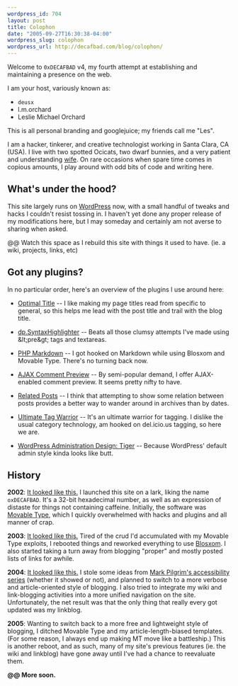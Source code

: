 ```yaml
--- 
wordpress_id: 704
layout: post
title: Colophon
date: "2005-09-27T16:30:38-04:00"
wordpress_slug: colophon
wordpress_url: http://decafbad.com/blog/colophon/
---
```

Welcome to `0xDECAFBAD` v4, my fourth attempt at establishing and maintaining a presence on the web.

I am your host, variously known as:

* `deusx`
* l.m.orchard
* Leslie Michael Orchard

This is all personal branding and googlejuice; my friends call me "Les".

I am a hacker, tinkerer, and creative technologist working in Santa Clara, CA (USA).  I live with two spotted Ocicats, two dwarf bunnies, and a very patient and understanding [wife][wife].  On rare occasions when spare time comes in copious amounts, I play around with odd bits of code and writing here.

[wife]: http://decafbad.com/blog/2006/06/09/wedding-day-is-today

## What's under the hood?

This site largely runs on [WordPress][wp] now, with a small handful of tweaks and hacks I couldn't resist tossing in.  I haven't yet done any proper release of my modifications here, but I may someday and certainly am not averse to sharing when asked.

@@ Watch this space as I rebuild this site with things it used to have.  (ie. a wiki, projects, links, etc)

[wp]: http://www.wordpress.org

## Got any plugins?

In no particular order, here's an overview of the plugins I use around here:

* [Optimal Title](http://elasticdog.com/2004/09/optimal-title/) -- I like making my page titles read from specific to general, so this helps me lead with the post title and trail with the blog title.

* [dp.SyntaxHighlighter](http://www.dreamprojections.com/SyntaxHighlighter/) -- Beats all those clumsy attempts I've made using &amp;lt;pre&amp;gt; tags and textareas.

* [PHP Markdown](http://www.michelf.com/projects/php-markdown/) -- I got hooked on Markdown while using Blosxom and Movable Type.  There's no turning back now.

* [AJAX Comment Preview](http://blogwaffe.com/2005/06/14/298/) -- By semi-popular demand, I offer AJAX-enabled comment preview.  It seems pretty nifty to have.

* [Related Posts](http://www.w-a-s-a-b-i.com/archives/2004/05/26/wordpress-related-entries-plugin/) -- I think that attempting to show some relation between posts provides a better way to wander around in archives than by dates.

* [Ultimate Tag Warrior](http://www.neato.co.nz/ultimate-tag-warrior/) -- It's an ultimate warrior for tagging.  I dislike the usual category technology, am hooked on del.icio.us tagging, so here we are.

* [WordPress Administration Design: Tiger](http://orderedlist.com/articles/wordpress-administration-design-tiger/ "WordPress Administration Design: Tiger // Ordered List by Steve Smith") -- Because WordPress' default admin style kinda looks like butt.

## History

**2002**: [It looked like this.](http://web.archive.org/web/20020525024010/http://www.decafbad.com/) I launched this site on a lark, liking the name `oxDECAFBAD`.  It's a 32-bit hexadecimal number, as well as an expression of distaste for things not containing caffeine.   Initially, the software was [Movable Type][mt2], which I quickly overwhelmed with hacks and plugins and all manner of crap.

**2003**: [It looked like this.](http://web.archive.org/web/20030603165048/www.decafbad.com/blog/)  Tired of the crud I'd accumulated with my Movable Type exploits, I rebooted things and reworked everything to use [Blosxom][blosxom].  I also started taking a turn away from blogging "proper" and mostly posted lists of links for awhile.

**2004**: [It looked like this.](http://web.archive.org/web/20040618092324/www.decafbad.com/blog/)  I stole some ideas from [Mark Pilgrim's accessibility series](http://diveintoaccessibility.org/) (whether it showed or not), and planned to switch to a more verbose and article-oriented style of blogging.  I also tried to integrate my wiki and link-blogging activities into a more unified navigation on the site.  Unfortunately, the net result was that the only thing that really every got updated was my linkblog.

**2005**: Wanting to switch back to a more free and lightweight style of blogging, I ditched Movable Type and my article-length-biased templates.  (For some reason, I always end up making MT move like a battleship.)  This is another reboot, and as such, many of my site's previous features (ie. the wiki and linkblog) have gone away until I've had a chance to reevaluate them.

**@@ More soon.**

[mt2]: http://www.movabletype.org
[blosxom]: http://blosxom.com
